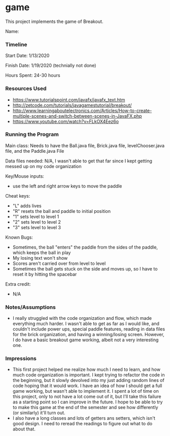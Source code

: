 game
====

This project implements the game of Breakout.

Name: 

### Timeline

Start Date: 1/13/2020

Finish Date: 1/19/2020 (technially not done)

Hours Spent: 24-30 hours

### Resources Used
* https://www.tutorialspoint.com/javafx/javafx_text.htm
* http://zetcode.com/tutorials/javagamestutorial/breakout/
* http://www.learningaboutelectronics.com/Articles/How-to-create-multiple-scenes-and-switch-between-scenes-in-JavaFX.php 
* https://www.youtube.com/watch?v=FLkOX4Eez6o

### Running the Program

Main class: Needs to have the Ball.java file, Brick.java file, levelChooser.java file, and the Paddle.java File

Data files needed: N/A, I wasn't able to get that far since I kept getting messed up on my code organization

Key/Mouse inputs:
* use the left and right arrow keys to move the paddle

Cheat keys:
* "L" adds lives
* "R" resets the ball and paddle to initial position
* "1" sets level to level 1
* "2" sets level to level 2
* "3" sets level to level 3

Known Bugs:
* Sometimes, the ball "enters" the paddle from the sides of the paddle, which keeps the ball in play
* My losing text won't show 
* Scores aren't carried over from level to level
* Sometimes the ball gets stuck on the side and moves up, so I have to reset it by hitting the spacebar

Extra credit:
* N/A


### Notes/Assumptions
* I really struggled with the code organization and flow, which made everything much harder. I wasn't able to get as far as I would like, and couldn't include power
ups, special paddle features, reading in data files for the brick organization, and having a winning/losing screen. However, I do have a basic breakout game working, 
albeit not a very interesting one.

### Impressions
* This first project helped me realize how much I need to learn, and how much code organization is important. I kept trying to refactor the code in the beginning, but 
it slowly devolved into my just adding random lines of code hoping that it would work. I have an idea of how I should get a full game working, 
but wasn't able to implement it. I spent a lot of time on this project, only to not have a lot come out of it, but I'll take this failure as a starting point so I can 
improve in the future. I hope to be able to try to make this game at the end of the semester and see how differently (or similarly) it'll turn out. 
* I also have a long classes and lots of getters ans setters, which isn't good design. I need to reread the readings to figure out what to do about that. 

